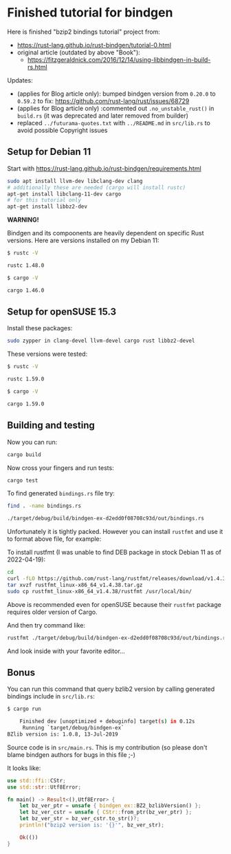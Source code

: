 # Finished tutorial for bindgen

Here is finished "bzip2 bindings tutorial" project from:
- https://rust-lang.github.io/rust-bindgen/tutorial-0.html
- original article (outdated by above "Book"):
  - https://fitzgeraldnick.com/2016/12/14/using-libbindgen-in-build-rs.html

Updates:
- (applies for Blog article only): bumped bindgen version from `0.20.0` to `0.59.2`
  to fix: https://github.com/rust-lang/rust/issues/68729
- (applies for Blog article only) :commented out `.no_unstable_rust()` in `build.rs`
  (it was deprecated and later removed from builder)
- replaced  `../futurama-quotes.txt` with `../README.md`
  in `src/lib.rs` to avoid possible Copyright issues

## Setup for Debian 11


Start with https://rust-lang.github.io/rust-bindgen/requirements.html

```bash
sudo apt install llvm-dev libclang-dev clang
# additionally these are needed (cargo will install rustc)
apt-get install libclang-11-dev cargo
# for this tutorial only
apt-get install libbz2-dev
```

**WARNING!**

Bindgen and its compoonents are heavily dependent
on specific Rust versions. Here are versions installed on my Debian 11:

```bash
$ rustc -V

rustc 1.48.0

$ cargo -V

cargo 1.46.0
```

## Setup for openSUSE 15.3

Install these packages:
```bash
sudo zypper in clang-devel llvm-devel cargo rust libbz2-devel
```

These versions were tested:
```bash
$ rustc -V

rustc 1.59.0

$ cargo -V

cargo 1.59.0
```

## Building and testing

Now you can run:
```bash
cargo build
```

Now cross your fingers and run tests:
```bash
cargo test
```

To find generated `bindings.rs` file try:
```bash
find . -name bindings.rs

./target/debug/build/bindgen-ex-d2edd0f08708c93d/out/bindings.rs
```

Unfortunately it is tightly packed. However you can install `rustfmt` and use it to format
above file, for example:

To install rustfmt (I was unable to find DEB package in stock Debian 11 as of 2022-04-19):
```bash
cd
curl -fLO https://github.com/rust-lang/rustfmt/releases/download/v1.4.38/rustfmt_linux-x86_64_v1.4.38.tar.gz
tar xvzf rustfmt_linux-x86_64_v1.4.38.tar.gz 
sudo cp rustfmt_linux-x86_64_v1.4.38/rustfmt /usr/local/bin/
```
Above is recommended even for openSUSE because their `rustfmt` package
requires older version of Cargo.


And then try command like:
```bash
rustfmt ./target/debug/build/bindgen-ex-d2edd0f08708c93d/out/bindings.rs
```
And look inside with your favorite editor...

## Bonus

You can run this command that query bzlib2 version by calling generated bindings include in `src/lib.rs`:

```bash
$ cargo run

    Finished dev [unoptimized + debuginfo] target(s) in 0.12s
     Running `target/debug/bindgen-ex`
BZlib version is: 1.0.8, 13-Jul-2019
```

Source code is in `src/main.rs`. This is my contribution (so please
don't blame bindgen authors for bugs in this file ;-)

It looks like:
```rust
use std::ffi::CStr;
use std::str::Utf8Error;

fn main() -> Result<(),Utf8Error> {
    let bz_ver_ptr = unsafe { bindgen_ex::BZ2_bzlibVersion() };
    let bz_ver_cstr = unsafe { CStr::from_ptr(bz_ver_ptr) };
    let bz_ver_str = bz_ver_cstr.to_str()?;
    println!("bzip2 version is: '{}'", bz_ver_str);

    Ok(())
}
```




